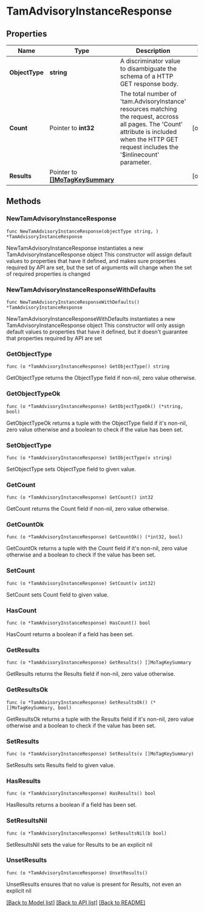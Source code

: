 # TamAdvisoryInstanceResponse

## Properties

Name | Type | Description | Notes
------------ | ------------- | ------------- | -------------
**ObjectType** | **string** | A discriminator value to disambiguate the schema of a HTTP GET response body. | 
**Count** | Pointer to **int32** | The total number of &#39;tam.AdvisoryInstance&#39; resources matching the request, accross all pages. The &#39;Count&#39; attribute is included when the HTTP GET request includes the &#39;$inlinecount&#39; parameter. | [optional] 
**Results** | Pointer to [**[]MoTagKeySummary**](mo.TagKeySummary.md) |  | [optional] 

## Methods

### NewTamAdvisoryInstanceResponse

`func NewTamAdvisoryInstanceResponse(objectType string, ) *TamAdvisoryInstanceResponse`

NewTamAdvisoryInstanceResponse instantiates a new TamAdvisoryInstanceResponse object
This constructor will assign default values to properties that have it defined,
and makes sure properties required by API are set, but the set of arguments
will change when the set of required properties is changed

### NewTamAdvisoryInstanceResponseWithDefaults

`func NewTamAdvisoryInstanceResponseWithDefaults() *TamAdvisoryInstanceResponse`

NewTamAdvisoryInstanceResponseWithDefaults instantiates a new TamAdvisoryInstanceResponse object
This constructor will only assign default values to properties that have it defined,
but it doesn't guarantee that properties required by API are set

### GetObjectType

`func (o *TamAdvisoryInstanceResponse) GetObjectType() string`

GetObjectType returns the ObjectType field if non-nil, zero value otherwise.

### GetObjectTypeOk

`func (o *TamAdvisoryInstanceResponse) GetObjectTypeOk() (*string, bool)`

GetObjectTypeOk returns a tuple with the ObjectType field if it's non-nil, zero value otherwise
and a boolean to check if the value has been set.

### SetObjectType

`func (o *TamAdvisoryInstanceResponse) SetObjectType(v string)`

SetObjectType sets ObjectType field to given value.


### GetCount

`func (o *TamAdvisoryInstanceResponse) GetCount() int32`

GetCount returns the Count field if non-nil, zero value otherwise.

### GetCountOk

`func (o *TamAdvisoryInstanceResponse) GetCountOk() (*int32, bool)`

GetCountOk returns a tuple with the Count field if it's non-nil, zero value otherwise
and a boolean to check if the value has been set.

### SetCount

`func (o *TamAdvisoryInstanceResponse) SetCount(v int32)`

SetCount sets Count field to given value.

### HasCount

`func (o *TamAdvisoryInstanceResponse) HasCount() bool`

HasCount returns a boolean if a field has been set.

### GetResults

`func (o *TamAdvisoryInstanceResponse) GetResults() []MoTagKeySummary`

GetResults returns the Results field if non-nil, zero value otherwise.

### GetResultsOk

`func (o *TamAdvisoryInstanceResponse) GetResultsOk() (*[]MoTagKeySummary, bool)`

GetResultsOk returns a tuple with the Results field if it's non-nil, zero value otherwise
and a boolean to check if the value has been set.

### SetResults

`func (o *TamAdvisoryInstanceResponse) SetResults(v []MoTagKeySummary)`

SetResults sets Results field to given value.

### HasResults

`func (o *TamAdvisoryInstanceResponse) HasResults() bool`

HasResults returns a boolean if a field has been set.

### SetResultsNil

`func (o *TamAdvisoryInstanceResponse) SetResultsNil(b bool)`

 SetResultsNil sets the value for Results to be an explicit nil

### UnsetResults
`func (o *TamAdvisoryInstanceResponse) UnsetResults()`

UnsetResults ensures that no value is present for Results, not even an explicit nil

[[Back to Model list]](../README.md#documentation-for-models) [[Back to API list]](../README.md#documentation-for-api-endpoints) [[Back to README]](../README.md)


